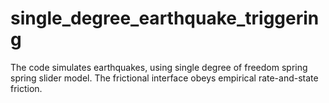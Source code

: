 # single_degree_earthquake_triggering
The code simulates earthquakes, using single degree of freedom spring spring slider model. The frictional interface obeys empirical rate-and-state friction. 

